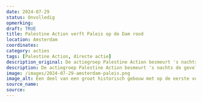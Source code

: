 ```yaml
---
date: 2024-07-29
status: Onvolledig
opmerking: 
draft: TRUE
title: Palestine Action verft Paleis op de Dam rood
location: Amsterdam
coordinates: 
category: acties
tags: [Palestine Action, directe actie]
description_original: De actiegroep Palestine Action besmeurt 's nachts de gevel van het Paleis op de Dam met rode verf.
description: De actiegroep Palestine Action besmeurt 's nachts de gevel van het Paleis op de Dam met rode verf.
image: /images/2024-07-29-amsterdam-paleis.png
image_alt: Een deel van een groot historisch gebouw met op de eerste verdieping een rijk-uitziend balkon bekleed met goudkleurige decoratie. Op de begane grond, tussen lichtbeige stenen muren, drie grote boogingangen met metalen hekken ervoor. De muren op de begane grond zijn rijkelijk besmeurd met bloedrode verf. Iets van het gebouw af loopt op de kleine kassieren een persoon in olijfgroene, militaire kleding met een witte helm op het beeld uit.
source_name: 
source: 
---
```

